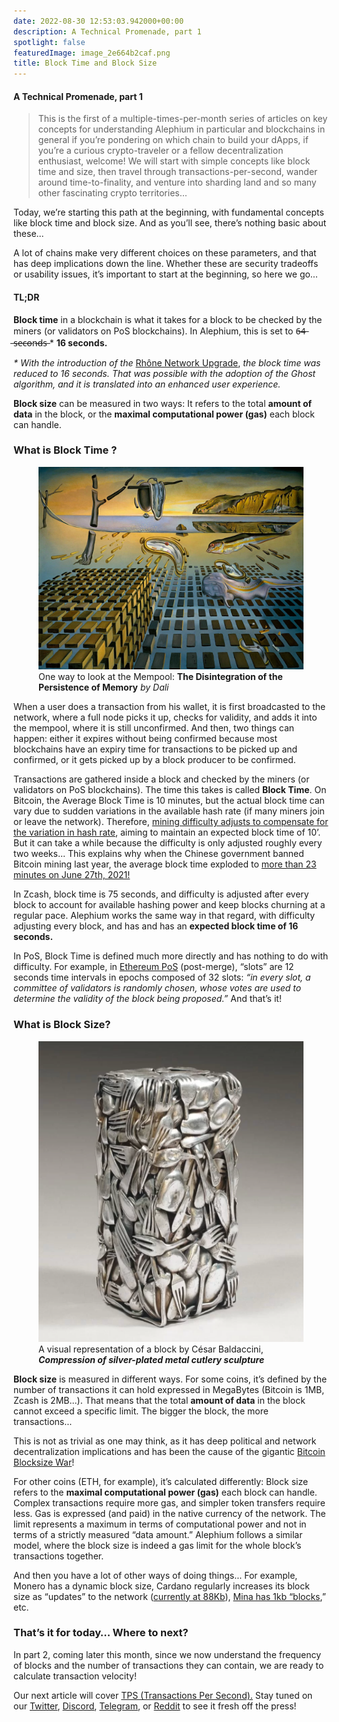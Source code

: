 ```yaml
---
date: 2022-08-30 12:53:03.942000+00:00
description: A Technical Promenade, part 1
spotlight: false
featuredImage: image_2e664b2caf.png
title: Block Time and Block Size
---
```


#### A Technical Promenade, part 1

> This is the first of a multiple-times-per-month series of articles on key concepts for understanding Alephium in particular and blockchains in general if you’re pondering on which chain to build your dApps, if you’re a curious crypto-traveler or a fellow decentralization enthusiast, welcome! We will start with simple concepts like block time and size, then travel through transactions-per-second, wander around time-to-finality, and venture into sharding land and so many other fascinating crypto territories…

Today, we’re starting this path at the beginning, with fundamental concepts like block time and block size. And as you’ll see, there’s nothing basic about these…

A lot of chains make very different choices on these parameters, and that has deep implications down the line. Whether these are security tradeoffs or usability issues, it’s important to start at the beginning, so here we go…

#### TL;DR

**Block time** in a blockchain is what it takes for a block to be checked by the miners (or validators on PoS blockchains). In Alephium, this is set to 6̶4̶ ̶s̶e̶c̶o̶n̶d̶s̶ \* **16 seconds.**

_\* With the introduction of the_ <a href="https://medium.com/@alephium/rh%C3%B4ne-network-upgrade-activated-cbeb298585fe" class="markup--anchor markup--p-anchor" data-href="https://medium.com/@alephium/rh%C3%B4ne-network-upgrade-activated-cbeb298585fe" target="_blank">Rhône Network Upgrade</a>, _the block time was reduced to 16 seconds. That was possible with the adoption of the Ghost algorithm, and it is translated into an enhanced user experience._

**Block size** can be measured in two ways: It refers to the total **amount of data** in the block, or the **maximal computational power (gas)** each block can handle.

### What is Block Time ?

<figure id="adae" class="graf graf--figure graf-after--h3">
<img src="image_77bad79c4b.jpeg" class="graf-image" data-image-id="1*MjiLucU5DpdMa7VBzr76LQ.jpeg" data-width="2500" data-height="1916" />
<figcaption>One way to look at the Mempool: <strong>The Disintegration of the Persistence of Memory</strong> <em>by Dali</em></figcaption>
</figure>

When a user does a transaction from his wallet, it is first broadcasted to the network, where a full node picks it up, checks for validity, and adds it into the mempool, where it is still unconfirmed. And then, two things can happen: either it expires without being confirmed because most blockchains have an expiry time for transactions to be picked up and confirmed, or it gets picked up by a block producer to be confirmed.

Transactions are gathered inside a block and checked by the miners (or validators on PoS blockchains). The time this takes is called **Block Time**. On Bitcoin, the Average Block Time is 10 minutes, but the actual block time can vary due to sudden variations in the available hash rate (if many miners join or leave the network). Therefore, <a href="https://www.blockchain.com/charts/difficulty" class="markup--anchor markup--p-anchor" data-href="https://www.blockchain.com/charts/difficulty" rel="noopener" target="_blank">mining difficulty adjusts to compensate for the variation in hash rate</a>, aiming to maintain an expected block time of 10’. But it can take a while because the difficulty is only adjusted roughly every two weeks… This explains why when the Chinese government banned Bitcoin mining last year, the average block time exploded to <a href="https://cryptoslate.com/bitcoin-block-times-hit-lowest-point-in-10-years-after-china-mining-ban/" class="markup--anchor markup--p-anchor" data-href="https://cryptoslate.com/bitcoin-block-times-hit-lowest-point-in-10-years-after-china-mining-ban/" rel="noopener" target="_blank">more than 23 minutes on June 27th, 2021!</a>

In Zcash, block time is 75 seconds, and difficulty is adjusted after every block to account for available hashing power and keep blocks churning at a regular pace. Alephium works the same way in that regard, with difficulty adjusting every block, and has and has an **expected block time of 16 seconds.**

In PoS, Block Time is defined much more directly and has nothing to do with difficulty. For example, in <a href="https://ethereum.org/en/developers/docs/consensus-mechanisms/pos/" class="markup--anchor markup--p-anchor" data-href="https://ethereum.org/en/developers/docs/consensus-mechanisms/pos/" rel="noopener" target="_blank">Ethereum PoS</a> (post-merge), “slots” are 12 seconds time intervals in epochs composed of 32 slots: _“in every slot, a committee of validators is randomly chosen, whose votes are used to determine the validity of the block being proposed.”_ And that’s it!

### What is Block Size?

<figure id="da97" class="graf graf--figure graf-after--h3">
<img src="image_63eb791c84.png" class="graf-image" data-image-id="1*UVPCzJGd7GPVEqTE_fSkWA.png" data-width="1210" data-height="1372" />
<figcaption>A visual representation of a block by César Baldaccini, <strong><em>Compression of silver-plated metal cutlery sculpture</em></strong></figcaption>
</figure>

**Block size** is measured in different ways. For some coins, it’s defined by the number of transactions it can hold expressed in MegaBytes (Bitcoin is 1MB, Zcash is 2MB…). That means that the total **amount of data** in the block cannot exceed a specific limit. The bigger the block, the more transactions…

This is not as trivial as one may think, as it has deep political and network decentralization implications and has been the cause of the gigantic <a href="https://blog.bitmex.com/the-blocksize-war-chapter-1-first-strike/" class="markup--anchor markup--p-anchor" data-href="https://blog.bitmex.com/the-blocksize-war-chapter-1-first-strike/" rel="noopener" target="_blank">Bitcoin Blocksize War</a>!

For other coins (ETH, for example), it’s calculated differently: Block size refers to the **maximal computational power (gas)** each block can handle. Complex transactions require more gas, and simpler token transfers require less. Gas is expressed (and paid) in the native currency of the network. The limit represents a maximum in terms of computational power and not in terms of a strictly measured “data amount.” Alephium follows a similar model, where the block size is indeed a gas limit for the whole block’s transactions together.

And then you have a lot of other ways of doing things… For example, Monero has a dynamic block size, Cardano regularly increases its block size as “updates” to the network (<a href="https://twitter.com/InputOutputHK/status/1518596128056520707" class="markup--anchor markup--p-anchor" data-href="https://twitter.com/InputOutputHK/status/1518596128056520707" rel="noopener" target="_blank">currently at 88Kb</a>), <a href="https://masked.medium.com/the-coda-protocol-bbcb4b212b13" class="markup--anchor markup--p-anchor" data-href="https://masked.medium.com/the-coda-protocol-bbcb4b212b13" rel="noopener" target="_blank">Mina has 1kb “blocks</a>,” etc.

### That’s it for today… Where to next?

In part 2, coming later this month, since we now understand the frequency of blocks and the number of transactions they can contain, we are ready to calculate transaction velocity!

Our next article will cover <a href="https://medium.com/@alephium/transactions-per-second-tps-f13217a49e39" class="markup--anchor markup--p-anchor" data-href="https://medium.com/@alephium/transactions-per-second-tps-f13217a49e39" target="_blank">TPS (Transactions Per Second).</a> Stay tuned on our <a href="https://twitter.com/alephium" class="markup--anchor markup--p-anchor" data-href="https://twitter.com/alephium" rel="noopener" target="_blank">Twitter</a>, <a href="https://discord.gg/h7cXXy4FEY" class="markup--anchor markup--p-anchor" data-href="https://discord.gg/h7cXXy4FEY" rel="noopener" target="_blank">Discord</a>, <a href="https://t.me/Alephium_Announcement" class="markup--anchor markup--p-anchor" data-href="https://t.me/Alephium_Announcement" rel="noopener" target="_blank">Telegram</a>, or <a href="https://www.reddit.com/r/Alephium/" class="markup--anchor markup--p-anchor" data-href="https://www.reddit.com/r/Alephium/" rel="noopener" target="_blank">Reddit</a> to see it fresh off the press!
